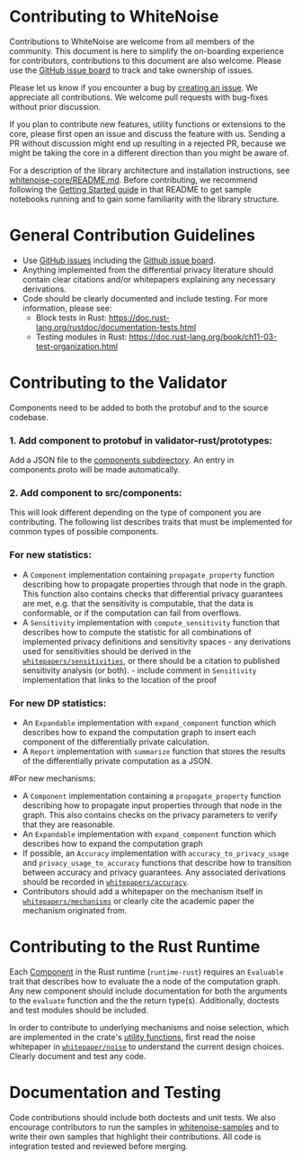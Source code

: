 Contributing to WhiteNoise
=============================
Contributions to WhiteNoise are welcome from all members of the community. This document is here to simplify the 
on-boarding experience for contributors, contributions to this document are also welcome. 
Please use the [GitHub issue board](https://github.com/orgs/opendifferentialprivacy/projects/1) to track and take ownership of issues. 

Please let us know if you encounter a bug by [creating an issue](https://github.com/opendifferentialprivacy/whitenoise-core/issues). We appreciate all contributions. We welcome pull requests with bug-fixes without prior discussion.

If you plan to contribute new features, utility functions or extensions to the core, please first open an issue and 
discuss the feature with us. Sending a PR without discussion might end up resulting in a rejected PR, because we might
 be taking the core in a different direction than you might be aware of.

For a description of the library architecture and installation instructions, see [whitenoise-core/README.md](./README.md). 
Before contributing, we recommend following the [Getting Started guide](./README.md#getting-started) in that README to get sample notebooks running and to gain some familiarity with the library structure.

General Contribution Guidelines
===============================

- Use [GitHub issues](https://github.com/opendifferentialprivacy/whitenoise-core/issues) including the [Github issue board](https://github.com/orgs/opendifferentialprivacy/projects/1).
- Anything implemented from the differential privacy literature should contain clear citations and/or whitepapers 
explaining any necessary derivations.
- Code should be clearly documented and include testing. For more information, please see:
  - Block tests in Rust: https://doc.rust-lang.org/rustdoc/documentation-tests.html
  - Testing modules in Rust: https://doc.rust-lang.org/book/ch11-03-test-organization.html 

Contributing to the Validator
=============================

Components need to be added to both the protobuf and to the source codebase. 

### 1. Add component to protobuf in validator-rust/prototypes:

Add a JSON file to the [components subdirectory](validator-rust/prototypes/components). An entry in components.proto will be made automatically.

### 2. Add component to src/components:

This will look different depending on the type of component you are contributing. The following list describes traits
that must be implemented for common types of possible components. 

### For new statistics:
  - A `Component` implementation containing `propagate_property` function describing 
        how to propagate properties through that node in the graph. This function also contains
        checks that differential privacy guarantees are met, e.g. that the sensitivity is computable,
        that the data is conformable, or if the computation can fail from overflows.
  - A `Sensitivity` implementation with `compute_sensitivity` function that describes how to compute
        the statistic for all combinations of implemented privacy definitions and sensitivity spaces
        - any derivations used for sensitivities should be derived in the [`whitepapers/sensitivities`](whitepapers/sensitivities),
        or there should be a citation to published sensitivity analysis (or both).
        - include comment in `Sensitivity` implementation that links to the location of the proof
### For new DP statistics:
  - An `Expandable` implementation with `expand_component` function which describes how to expand the computation graph
        to insert each component of the differentially private calculation.
  - A `Report` implementation with `summarize` function that stores the results of the differentially private computation as a
        JSON.

#For new mechanisms:
 -  A `Component` implementation containing a `propagate_property` function describing 
    how to propagate input properties through that node in the graph. This also contains checks on the 
    privacy parameters to verify that they are reasonable.
 - An `Expandable` implementation with `expand_component` function which describes how to expand the computation graph
 - If possible, an `Accuracy` implementation with `accuracy_to_privacy_usage` and `privacy_usage_to_accuracy`
    functions that describe how to transition between accuracy and privacy guarantees. Any associated derivations 
    should be recorded in [`whitepapers/accuracy`](whitepapers/accuracies).
 - Contributors should add a whitepaper on the mechanism itself in  [`whitepapers/mechanisms`](whitepapers/mechanisms) or clearly cite the
        academic paper the mechanism originated from.
   
Contributing to the Rust Runtime
================================

Each [Component](runtime-rust/src/components) in the Rust runtime (`runtime-rust`) requires an `Evaluable` trait that describes how to evaluate the a node of the computation graph. Any new component should include documentation for both the arguments to the `evaluate` function and the the return type(s). Additionally, doctests and test modules should be included.

In order to contribute to underlying mechanisms and noise selection, which are implemented in the crate's [utility 
functions](https://github.com/opendifferentialprivacy/whitenoise-core/tree/develop/runtime-rust/src/utilities), first read the noise whitepaper in [`whitepaper/noise`](whitepapers/noise) to understand the current design choices. Clearly document and test any code.

Documentation and Testing
=======================
Code contributions should include both doctests and unit tests. We also encourage contributors to run the samples in 
[whitenoise-samples](https://github.com/opendifferentialprivacy/whitenoise-samples) and to write their own samples that highlight their contributions. All code is integration tested and reviewed before merging. 
